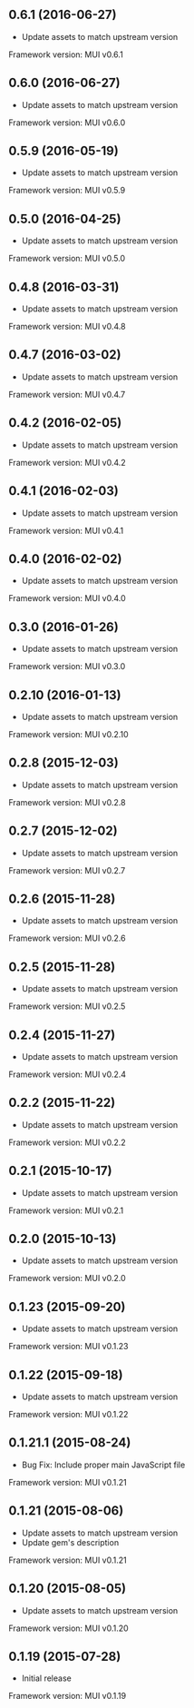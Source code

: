 ## 0.6.1 (2016-06-27)

- Update assets to match upstream version

Framework version: MUI v0.6.1

## 0.6.0 (2016-06-27)

- Update assets to match upstream version

Framework version: MUI v0.6.0

## 0.5.9 (2016-05-19)

- Update assets to match upstream version

Framework version: MUI v0.5.9

## 0.5.0 (2016-04-25)

- Update assets to match upstream version

Framework version: MUI v0.5.0

## 0.4.8 (2016-03-31)

- Update assets to match upstream version

Framework version: MUI v0.4.8

## 0.4.7 (2016-03-02)

- Update assets to match upstream version

Framework version: MUI v0.4.7

## 0.4.2 (2016-02-05)

- Update assets to match upstream version

Framework version: MUI v0.4.2

## 0.4.1 (2016-02-03)

- Update assets to match upstream version

Framework version: MUI v0.4.1

## 0.4.0 (2016-02-02)

- Update assets to match upstream version

Framework version: MUI v0.4.0

## 0.3.0 (2016-01-26)

- Update assets to match upstream version

Framework version: MUI v0.3.0

## 0.2.10 (2016-01-13)

- Update assets to match upstream version

Framework version: MUI v0.2.10

## 0.2.8 (2015-12-03)

- Update assets to match upstream version

Framework version: MUI v0.2.8

## 0.2.7 (2015-12-02)

- Update assets to match upstream version

Framework version: MUI v0.2.7

## 0.2.6 (2015-11-28)

- Update assets to match upstream version

Framework version: MUI v0.2.6

## 0.2.5 (2015-11-28)

- Update assets to match upstream version

Framework version: MUI v0.2.5

## 0.2.4 (2015-11-27)

- Update assets to match upstream version

Framework version: MUI v0.2.4

## 0.2.2 (2015-11-22)

- Update assets to match upstream version

Framework version: MUI v0.2.2

## 0.2.1 (2015-10-17)

- Update assets to match upstream version

Framework version: MUI v0.2.1

## 0.2.0 (2015-10-13)

- Update assets to match upstream version

Framework version: MUI v0.2.0

## 0.1.23 (2015-09-20)

- Update assets to match upstream version

Framework version: MUI v0.1.23

## 0.1.22 (2015-09-18)

- Update assets to match upstream version

Framework version: MUI v0.1.22

## 0.1.21.1 (2015-08-24)

- Bug Fix: Include proper main JavaScript file

Framework version: MUI v0.1.21

## 0.1.21 (2015-08-06)

- Update assets to match upstream version
- Update gem's description

Framework version: MUI v0.1.21

## 0.1.20 (2015-08-05)

- Update assets to match upstream version

Framework version: MUI v0.1.20

## 0.1.19 (2015-07-28)

- Initial release

Framework version: MUI v0.1.19